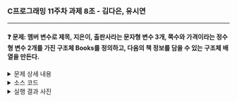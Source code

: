 ### C프로그래밍 11주차 과제 8조 - 김다은, 유시연 

* * *

#### :question: 문제: 멤버 변수로 제목, 지은이, 출판사라는 문자형 변수 3개, 쪽수와 가격이라는 정수형 변수 2개를 가진 구조체 Books를 정의하고, 다음의 책 정보를 담을 수 있는 구조체 배열을 만든다.
<details>
  <summary>문제 상세 내용</summary>
  <img width="863" alt="image" src="https://github.com/hiciz/C_pg-08_group/assets/138213248/33455d9e-1be5-42e9-ad68-06d8346189fc.png">
  1. [도서목록]을 선택하면, 책 전체 목록을 보여준다. (3점)
        
        예) Title   Authors   Press   Page   Price
        
           ----     ---------    ------   -------   -------
        
            Truth  John      Century 300    20,000
        
             Love  Paul       Goods   200   15,000
  2. [검색] 선택하면, “검색할 도서를 선택하세요”입력 창이 뜬다. 책 제목(Title)을 입력하면 책 정보를 제공해준다.
  3. [대출]을 선택하면, 대출할 책의 이름을 선택하는 문구가 나온다.
  4. [반납] 선택하면, 반납할 책의 이름을 선택하는 문구가 나온다. (4점)
  5. [종료] 버튼을 누르면, 프로그램이 종료된다.
</details>




<details>
<summary>소스 코드</summary>

<div markdown="1">

```c
#include <stdio.h>

int Max(int* pArr, int size);
int Min(int* pArr, int size);
void Sorting(int* pArr, int size);

int main() {
    int b[] = { 20, 34, 12, 24, 54, 91, 9, 40, 81, 10 };
    int size = sizeof(b) / sizeof(b[0]);

    // 정렬 전 배열
    printf("[정렬 전 배열]\n");
    for (int i = 0; i < size; i++) {
        printf("%d ", b[i]);
    }
    printf("\n");

    // 최대값 최소값
    int max_value = Max(b, size);
    int min_value = Min(b, size);
    printf("최대값: %d\n", max_value);
    printf("최소값: %d\n", min_value);

   
    Sorting(b, size);

    
    printf("[내림차순 정렬 후 배열]\n");
    for (int i = 0; i < size; i++) {
        printf("%d ", b[i]);
    }
    printf("\n");

    return 0;
}
int Max(int* pArr, int size) {
    int max = pArr[0];
    for (int i = 1; i < size; i++) {
        if (pArr[i] > max) {
            max = pArr[i];
        }
    }
    return max;
}

int Min(int* pArr, int size) {
    int min = pArr[0];
    for (int i = 1; i < size; i++) {
        if (pArr[i] < min) {
            min = pArr[i];
        }
    }
    return min;
}

void Sorting(int* pArr, int size) {
    for (int i = 0; i < size - 1; i++) {
        for (int j = 0; j < size - i - 1; j++) {
            if (pArr[j] < pArr[j + 1]) {
                int temp = pArr[j];
                pArr[j] = pArr[j + 1];
                pArr[j + 1] = temp;
            }
        }
    }
}

```
</div>
</details>

<details>
<summary>실행 결과 사진</summary>

<div markdown="1">


<img width="863" alt="image" src="https://github.com/hiciz/C_pg-08_group/assets/138213248/343378da-84e5-4c50-bdf1-e708de3c6dfd.png">


</div>
</details>
